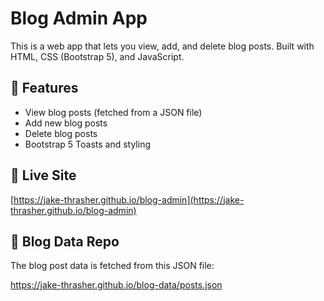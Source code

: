 # Blog Admin App

This is a web app that lets you view, add, and delete blog posts. Built with HTML, CSS (Bootstrap 5), and JavaScript.

## 🚀 Features

- View blog posts (fetched from a JSON file)
- Add new blog posts 
- Delete blog posts
- Bootstrap 5 Toasts and styling

## 🔗 Live Site

[https://jake-thrasher.github.io/blog-admin](https://jake-thrasher.github.io/blog-admin)

## 📂 Blog Data Repo

The blog post data is fetched from this JSON file:

https://jake-thrasher.github.io/blog-data/posts.json
